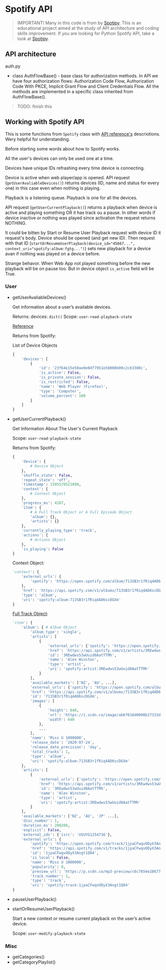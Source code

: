# Spotify API

> IMPORTANT! Many in this code is from by [Spotipy](https://github.com/plamere/spotipy/). This is an educational project aimed at the study of API architecture and coding skills improvement. If you are looking for Python Spotify API, take a look at [Spotipy](https://github.com/plamere/spotipy/).

## API architecture

auth.py

- class AuthFlowBase() - base class for authorization methods. In API we have four authorization flows: Authorization Code Flow, Authorization Code With PKCE, Implicit Grant Flow and Client Credentials Flow. All the methods are implemented in a specific class inherited from AuthFlowBase().

> TODO: finish this

## Working with Spotify API

This is some functions from `Spotify` class with [API reference's](https://developer.spotify.com/documentation/web-api/reference/) descriotions. Wery helpful for understanding.

Before starting some words about how to Spotify works.

All the user's devices can only be used one at a time.

Devices have unique IDs refrashing every time device is connecting.

Device is active when web player/app is opened. API request (`getUserAvaliableDevices()`) returns devices (ID, name and status for every one) in this case even when nothing is playing.

Playback is a listening queue. Playback is one for all the devices.

API request (`getUserCurrentPlayback()`) returns a playback when device is active and playing something OR it has track ou a pause. In other words if device inactive or nothing was played since activation the request returns NOTHING.

It could be bitten by Start or Resume User Playback request with device ID it request's body. Device should be opened (and get new ID). Then request with that ID (`startOrResumeUserPlayback(device_id="45667...", context_uri="spotify:album:fgtg...")`) sets new playback for a device avan if nothing was played on a device before.

Strange behavor. When Web App not played something before the new playback will be on pause too. But in device object `is_active` field will be True.

### User

- getUserAvaliableDevices()

  Get information about a user’s available devices.

  Returns: devices: `dict()`
  Scope: `user-read-playback-state`

  [Reference](https://developer.spotify.com/documentation/web-api/reference/player/get-a-users-available-devices)

  Returns from Spotify:

  List of Device Objects

  ```py
  {
      'devices': [
          {
              'id': '23f64e15e50ae0e0df7951e58008b09c2c63308c',
              'is_active': False,
              'is_private_session': False,
              'is_restricted': False,
              'name': 'Web Player (Firefox)',
              'type': 'Computer',
              'volume_percent': 100
          }
      ]
  }

- getUserCurrentPlayback()

  Get Information About The User's Current Playback

  Scope: `user-read-playback-state`

  Returns from Spotify:

  ```py
  {
      'device': {
          # Device Object
      },
      'shuffle_state': False,
      'repeat_state': 'off',
      'timestamp': 1595570521898,
      'context': {
          # Context Object
      },
      'progress_ms': 4267,
      'item': {
          # A Full Track Object or A Full Episode Object
          'album': {},
          'artists': {}
      },
      'currently_playing_type': 'track',
      'actions': {
          # Actions Object
      },
      'is_playing': False
  }
  ```

  Context Object:

  ```py
  'context': {
      'external_urls': {
          'spotify': 'https://open.spotify.com/album/713SB3r1fRiq4AD6scDGXm'
      },
      'href': 'https://api.spotify.com/v1/albums/713SB3r1fRiq4AD6scDGXm',
      'type': 'album',
      'uri': 'spotify:album:713SB3r1fRiq4AD6scDGXm'
  }
  ```

  [Full Track Object](https://developer.spotify.com/documentation/web-api/reference/object-model/#track-object-full):

  ```py
  'item': {
      'album': { # Album Object
          'album_type': 'single',
          'artists': [
              {
                  'external_urls': {'spotify': 'https://open.spotify.com/artist/3REwdws53wUuid8AatTTMh'},
                  'href': 'https://api.spotify.com/v1/artists/3REwdws53wUuid8AatTTMh',
                  'id': '3REwdws53wUuid8AatTTMh',
                  'name': 'Alex Winston',
                  'type': 'artist',
                  'uri': 'spotify:artist:3REwdws53wUuid8AatTTMh'
              }
          ],
          'available_markets': ['NZ', 'AU', ...],
          'external_urls': {'spotify': 'https://open.spotify.com/album/713SB3r1fRiq4AD6scDGXm'},
          'href': 'https://api.spotify.com/v1/albums/713SB3r1fRiq4AD6scDGXm',
          'id': '713SB3r1fRiq4AD6scDGXm',
          'images': [
              {
                  'height': 640,
                  'url': 'https://i.scdn.co/image/ab67616d0000b27315da339752dcf2646f710ef8',
                  'width': 640
              },
              ...
          ],
          'name': 'Miss U 1000000',
          'release_date': '2020-07-24',
          'release_date_precision': 'day',
          'total_tracks': 1,
          'type': 'album',
          'uri': 'spotify:album:713SB3r1fRiq4AD6scDGXm'
      },
      'artists': [
          {
              'external_urls': {'spotify': 'https://open.spotify.com/artist/3REwdws53wUuid8AatTTMh'},
              'href': 'https://api.spotify.com/v1/artists/3REwdws53wUuid8AatTTMh',
              'id': '3REwdws53wUuid8AatTTMh',
              'name': 'Alex Winston',
              'type': 'artist',
              'uri': 'spotify:artist:3REwdws53wUuid8AatTTMh'
          }
      ],
      'available_markets': ['NZ', 'AU', 'JP' ...],
      'disc_number': 1,
      'duration_ms': 208206,
      'explicit': False,
      'external_ids': {'isrc': 'USUYG1254716'},
      'external_urls': {
          'spotify': 'https://open.spotify.com/track/1jpaCFwqvODyX3Angt1Q04'},
          'href': 'https://api.spotify.com/v1/tracks/1jpaCFwqvODyX3Angt1Q04',
          'id': '1jpaCFwqvODyX3Angt1Q04',
          'is_local': False,
          'name': 'Miss U 1000000',
          'popularity': 0,
          'preview_url': 'https://p.scdn.co/mp3-preview/c6c7854e286770bb9fc38bcfc0e59e17df835f5e?cid=9f785def7d1e4f36abd8aee3edda5287',
          'track_number': 1,
          'type': 'track',
          'uri': 'spotify:track:1jpaCFwqvODyX3Angt1Q04'
  }
  ```

- pauseUserPlayback()

- startOrResumeUserPlayback()

  Start a new context or resume current playback on the user’s active device.

  Scope: `user-modify-playback-state`



### Misc

- getCategories()
- getCategoryPlaylist()
